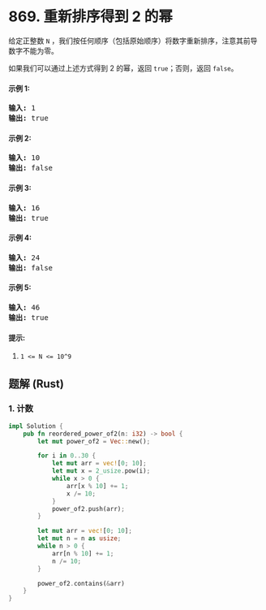 # 869. 重新排序得到 2 的幂
给定正整数 ```N``` ，我们按任何顺序（包括原始顺序）将数字重新排序，注意其前导数字不能为零。

如果我们可以通过上述方式得到 2 的幂，返回 ```true```；否则，返回 ```false```。

#### 示例 1:
<pre>
<strong>输入:</strong> 1
<strong>输出:</strong> true
</pre>

#### 示例 2:
<pre>
<strong>输入:</strong> 10
<strong>输出:</strong> false
</pre>

#### 示例 3:
<pre>
<strong>输入:</strong> 16
<strong>输出:</strong> true
</pre>

#### 示例 4:
<pre>
<strong>输入:</strong> 24
<strong>输出:</strong> false
</pre>

#### 示例 5:
<pre>
<strong>输入:</strong> 46
<strong>输出:</strong> true
</pre>

#### 提示:
1. ```1 <= N <= 10^9```

## 题解 (Rust)

### 1. 计数
```Rust
impl Solution {
    pub fn reordered_power_of2(n: i32) -> bool {
        let mut power_of2 = Vec::new();

        for i in 0..30 {
            let mut arr = vec![0; 10];
            let mut x = 2_usize.pow(i);
            while x > 0 {
                arr[x % 10] += 1;
                x /= 10;
            }
            power_of2.push(arr);
        }

        let mut arr = vec![0; 10];
        let mut n = n as usize;
        while n > 0 {
            arr[n % 10] += 1;
            n /= 10;
        }

        power_of2.contains(&arr)
    }
}
```
